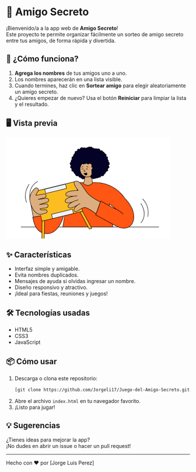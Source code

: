 # 🎁 Amigo Secreto

¡Bienvenido/a a la app web de **Amigo Secreto**!  
Este proyecto te permite organizar fácilmente un sorteo de amigo secreto entre tus amigos, de forma rápida y divertida.

## 🚀 ¿Cómo funciona?

1. **Agrega los nombres** de tus amigos uno a uno.
2. Los nombres aparecerán en una lista visible.
3. Cuando termines, haz clic en **Sortear amigo** para elegir aleatoriamente un amigo secreto.
4. ¿Quieres empezar de nuevo? Usa el botón **Reiniciar** para limpiar la lista y el resultado.

## 🖥️ Vista previa

![Vista previa de la app](assets/amigo-secreto.png)

## ✨ Características

- Interfaz simple y amigable.
- Evita nombres duplicados.
- Mensajes de ayuda si olvidas ingresar un nombre.
- Diseño responsivo y atractivo.
- ¡Ideal para fiestas, reuniones y juegos!

## 🛠️ Tecnologías usadas

- HTML5
- CSS3
- JavaScript

## 📦 Cómo usar

1. Descarga o clona este repositorio:
   ```bash
   [git clone https://github.com/Jorgeli17/Juego-del-Amigo-Secreto.git)
   ```
2. Abre el archivo `index.html` en tu navegador favorito.
3. ¡Listo para jugar!

## 💡 Sugerencias

¿Tienes ideas para mejorar la app?  
¡No dudes en abrir un issue o hacer un pull request!

---

Hecho con ❤️ por [Jorge Luis Perez]
